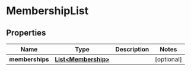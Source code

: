 

# MembershipList


## Properties

| Name | Type | Description | Notes |
|------------ | ------------- | ------------- | -------------|
|**memberships** | [**List&lt;Membership&gt;**](Membership.md) |  |  [optional] |



